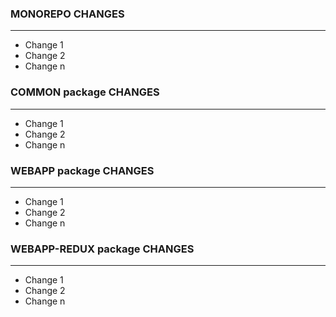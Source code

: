 ### MONOREPO CHANGES

---

- Change 1
- Change 2
- Change n

### COMMON package CHANGES

---

- Change 1
- Change 2
- Change n

### WEBAPP package CHANGES

---

- Change 1
- Change 2
- Change n

### WEBAPP-REDUX package CHANGES

---

- Change 1
- Change 2
- Change n
